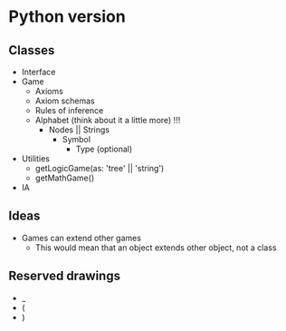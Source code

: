 # Python version

## Classes
  - Interface
  - Game
    - Axioms
    - Axiom schemas
    - Rules of inference
    - Alphabet (think about it a little more) !!!
      - Nodes || Strings
        - Symbol
          - Type (optional)
  - Utilities
    - getLogicGame(as: 'tree' || 'string')
    - getMathGame()
  - IA

## Ideas
  - Games can extend other games
    - This would mean that an object extends other object, not a class

## Reserved drawings
  - _
  - (
  - )
